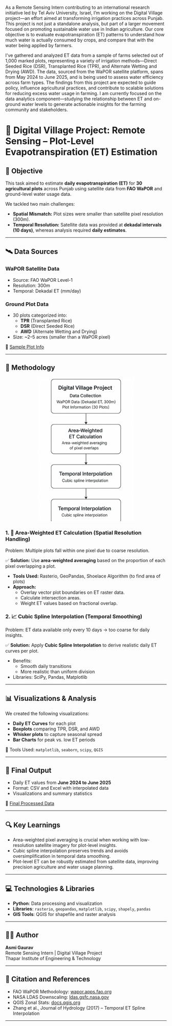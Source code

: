 As a Remote Sensing Intern contributing to an international research initiative led by Tel Aviv University, Israel, 
I’m working on the Digital Village project—an effort aimed at transforming irrigation practices across Punjab. 
This project is not just a standalone analysis, but part of a larger movement focused on promoting sustainable water use in Indian agriculture. 
Our core objective is to evaluate evapotranspiration (ET) patterns to understand how much water is actually consumed by crops, 
and compare that with the water being applied by farmers.

I've gathered and analyzed ET data from a sample of farms selected out of 1,000 marked plots, representing a variety of irrigation methods—Direct Seeded Rice (DSR), 
Transplanted Rice (TPR), and Alternate Wetting and Drying (AWD). The data, sourced from the WaPOR satellite platform, spans from May 2024 to June 2025, 
and is being used to assess water efficiency across farm types. The findings from this project are expected to guide policy, influence agricultural practices, 
and contribute to scalable solutions for reducing excess water usage in farming. I am currently focused on the data analytics component—studying the relationship between ET 
and on-ground water levels to generate actionable insights for the farming community and stakeholders.


# 🌾 Digital Village Project: Remote Sensing – Plot-Level Evapotranspiration (ET) Estimation

## 📌 Objective

This task aimed to estimate **daily evapotranspiration (ET)** for **30 agricultural plots** across Punjab using satellite data from **FAO WaPOR** and ground-level water usage data. 

We tackled two main challenges:
- **Spatial Mismatch:** Plot sizes were smaller than satellite pixel resolution (300m).
- **Temporal Resolution:** Satellite data was provided at **dekadal intervals (10 days)**, whereas analysis required **daily estimates**.

---

## 🛰️ Data Sources

### WaPOR Satellite Data
- Source: FAO WaPOR Level-1
- Resolution: 300m
- Temporal: Dekadal ET (mm/day)

### Ground Plot Data
- 30 plots categorized into:
  - **TPR** (Transplanted Rice)
  - **DSR** (Direct Seeded Rice)
  - **AWD** (Alternate Wetting and Drying)
- Size: ~2–5 acres (smaller than a WaPOR pixel)

🔗 [Sample Plot Info](https://docs.google.com/spreadsheets/d/1UrMY4plAIWYo_-UX7tvCAZfd4BBbuUAYrSaKru6elbY/edit?usp=sharing)

---

## 🧠 Methodology

<p align="center">
  <img src="ET_data_pipeline.png" alt="ET Estimation Flowchart" width="300"/>
</p>


### 1. 📏 Area-Weighted ET Calculation (Spatial Resolution Handling)
Problem: Multiple plots fall within one pixel due to coarse resolution.

✅ **Solution:** Use **area-weighted averaging** based on the proportion of each pixel overlapping a plot. 

- **Tools Used:** Rasterio, GeoPandas, Shoelace Algorithm (to find area of plots)
- **Approach:** 
  - Overlay vector plot boundaries on ET raster data.
  - Calculate intersection areas.
  - Weight ET values based on fractional overlap.

### 2. 📈 Cubic Spline Interpolation (Temporal Smoothing)
Problem: ET data available only every 10 days → too coarse for daily insights.

✅ **Solution:** Apply **Cubic Spline Interpolation** to derive realistic daily ET curves per plot.

- Benefits:
  - Smooth daily transitions
  - More realistic than uniform division
- Libraries: SciPy, Pandas, Matplotlib

---

## 📊 Visualizations & Analysis

We created the following visualizations:
- **Daily ET Curves** for each plot
- **Boxplots** comparing TPR, DSR, and AWD
- **Whisker plots** to capture seasonal spread
- **Bar Charts** for peak vs. low ET periods

📁 Tools Used: `matplotlib`, `seaborn`, `scipy`, `QGIS`

---

## 📁 Final Output

- Daily ET values from **June 2024 to June 2025**
- Format: CSV and Excel with interpolated data
- Visualizations and summary statistics

🔗 [Final Processed Data](https://docs.google.com/spreadsheets/d/1BIZ1y6_kQP5UEn6RG4NCZykfGErjCuwx8VpyyTQAMPo/edit?usp=sharing)

---

## 🔍 Key Learnings

- Area-weighted pixel averaging is crucial when working with low-resolution satellite imagery for plot-level insights.
- Cubic spline interpolation preserves trends and avoids oversimplification in temporal data smoothing.
- Plot-level ET can be robustly estimated from satellite data, improving precision agriculture and water usage planning.

---

## 💻 Technologies & Libraries

- **Python**: Data processing and visualization
- **Libraries**: `rasterio`, `geopandas`, `matplotlib`, `scipy`, `shapely`, `pandas`
- **GIS Tools**: QGIS for shapefile and raster analysis

---

## 👨‍🔬 Author

**Asmi Gaurav**  
Remote Sensing Intern | Digital Village Project  
Thapar Institute of Engineering & Technology

---

## 📌 Citation and References

- FAO WaPOR Methodology: [wapor.apps.fao.org](https://wapor.apps.fao.org/home/WAPOR_Methodology)
- NASA LDAS Downscaling: [ldas.gsfc.nasa.gov](https://ldas.gsfc.nasa.gov/)
- QGIS Zonal Stats: [docs.qgis.org](https://docs.qgis.org/)
- Zhang et al., Journal of Hydrology (2017) – Temporal ET Spline Interpolation

---

